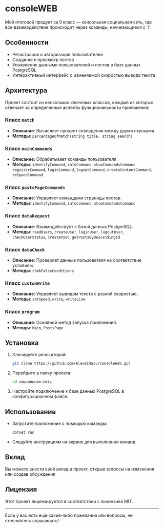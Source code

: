 # consoleWEB

Мой итоговой продукт за 9 класс — консольная социальная сеть, где все взаимодействие происходит через команды, начинающиеся с '/'.

## Особенности

- Регистрация и авторизация пользователей
- Создание и просмотр постов
- Управление данными пользователей и постов в базе данных PostgreSQL
- Интерактивный интерфейс с изменяемой скоростью вывода текста

## Архитектура

Проект состоит из нескольких ключевых классов, каждый из которых отвечает за определенные аспекты функциональности приложения:

### Класс `match`

- **Описание**: Вычисляет процент совпадения между двумя строками.
- **Методы**: `percentageOfMatch(string title, string search)`

### Класс `mainCommands`

- **Описание**: Обрабатывает команды пользователя.
- **Методы**: `identifyCommand`, `infoCommand`, `showCommandsCommand`, `registerCommand`, `loginCommand`, `logoutCommand`, `createContentCommand`, `reSpeedCommand`

### Класс `postsPageCommands`

- **Описание**: Управляет командами страницы постов.
- **Методы**: `identifyCommand`, `infoCommand`, `showCommandsCommand`

### Класс `dataRequest`

- **Описание**: Взаимодействует с базой данных PostgreSQL.
- **Методы**: `readUsers`, `createUser`, `loginUser`, `logoutUser`, `checkUserStatus`, `createPost`, `getPostsByDescendingId`

### Класс `dataCheck`

- **Описание**: Проверяет данные пользователя на соответствие условиям.
- **Методы**: `chekFalseConditions`

### Класс `customWrite`

- **Описание**: Управляет выводом текста с разной скоростью.
- **Методы**: `setSpeed`, `write`, `writeLine`

### Класс `program`

- **Описание**: Основной метод запуска приложения.
- **Методы**: `Main`, `PostsPage`

## Установка

1. Клонируйте репозиторий:
   ```bash
   git clone https://github.com/AlexeiRacu/consoleWeb.git
   ```
2. Перейдите в папку проекта:
   ```bash
   cd социальная-сеть
   ```
3. Настройте подключение к базе данных PostgreSQL в конфигурационном файле.

## Использование

- Запустите приложение с помощью команды:
  ```bash
  dotnet run
  ```
- Следуйте инструкциям на экране для выполнения команд.

## Вклад

Вы можете внести свой вклад в проект, открыв запросы на изменения или создав обсуждения.

## Лицензия

Этот проект лицензируется в соответствии с лицензией MIT.

---

Если у вас есть еще какие-либо пожелания или вопросы, не стесняйтесь спрашивать!
